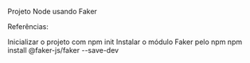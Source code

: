 Projeto Node usando Faker

Referências:

Inicializar o projeto com npm init
Instalar o módulo Faker pelo npm 
npm install @faker-js/faker --save-dev